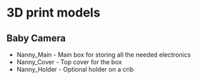 # 3D print models

## Baby Camera
- Nanny_Main - Main box for storing all the needed electronics
- Nanny_Cover - Top cover for the box
- Nanny_Holder - Optional holder on a crib